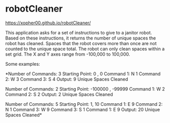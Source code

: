 # robotCleaner

https://xopher00.github.io/robotCleaner/

This application asks for a set of instructions to give to a janitor robot. 
Based on these instructions, it returns the number of unique spaces the robot has cleaned.
Spaces that the robot covers more than once are not counted to the unique space total.
The robot can only clean spaces within a set grid. The X and Y axes range from -100,000 to 100,000.

Some examples: 

*Number of Commands: 3
  Starting Point: 0 , 0
  Command 1: N 1
  Command 2: W 3
  Command 3: S 4
  Output: 9 Unique Spaces Cleaned 

Number of Commands: 2
  Starting Point: -100000 , -99999
  Command 1: W 2
  Command 2: S 2
  Output: 2 Unique Spaces Cleaned

Number of Commands: 5
Starting Point: 1, 10
Command 1: E 9
Command 2: N 1
Command 3: W 9
Command 3: S 1
Command 1: E 9
Output: 20 Unique Spaces Cleaned*

